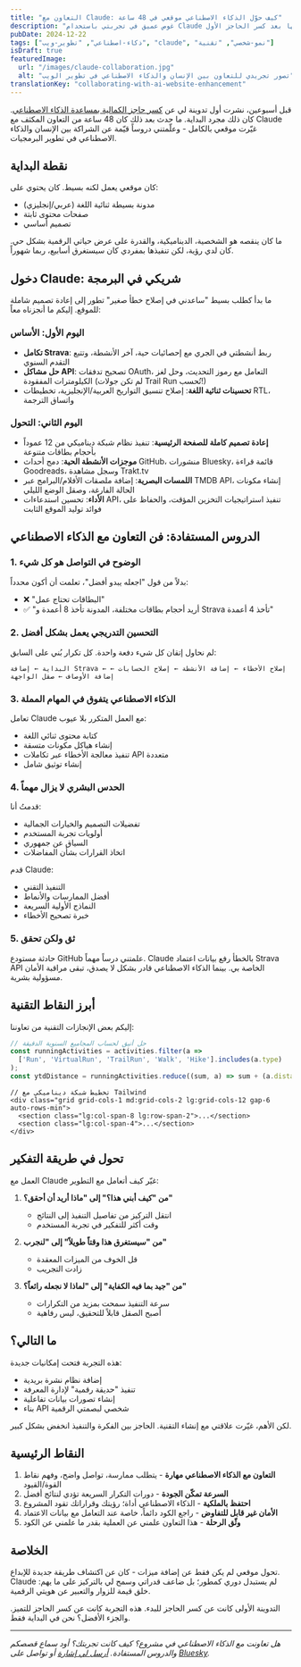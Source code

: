 ```yaml
---
title: "التعاون مع Claude: كيف حوّل الذكاء الاصطناعي موقعي في 48 ساعة"
description: "غوص عميق في تجربتي باستخدام Claude لتطوير موقعي الشخصي، من إصلاح الأخطاء إلى تنفيذ ميزات معقدة - دروس تعلمتها بعد كسر الحاجز الأول."
pubDate: 2024-12-22
tags: ["ذكاء-اصطناعي", "تطوير-ويب", "claude", "نمو-شخصي", "تقنية"]
isDraft: true
featuredImage:
  url: "/images/claude-collaboration.jpg"
  alt: "تصور تجريدي للتعاون بين الإنسان والذكاء الاصطناعي في تطوير الويب"
translationKey: "collaborating-with-ai-website-enhancement"
---
```


قبل أسبوعين، نشرت أول تدوينة لي عن [كسر حاجز الكمالية بمساعدة الذكاء الاصطناعي](/ar/blog/ai-blogging-barrier-broken). كان ذلك مجرد البداية. ما حدث بعد ذلك كان 48 ساعة من التعاون المكثف مع Claude غيّرت موقعي بالكامل - وعلّمتني دروساً قيّمة عن الشراكة بين الإنسان والذكاء الاصطناعي في تطوير البرمجيات.

## نقطة البداية

كان موقعي يعمل لكنه بسيط. كان يحتوي على:
- مدونة بسيطة ثنائية اللغة (عربي/إنجليزي)
- صفحات محتوى ثابتة
- تصميم أساسي

ما كان ينقصه هو الشخصية، الديناميكية، والقدرة على عرض حياتي الرقمية بشكل حي. كان لدي رؤية، لكن تنفيذها بمفردي كان سيستغرق أسابيع، ربما شهوراً.

## دخول Claude: شريكي في البرمجة

ما بدأ كطلب بسيط "ساعدني في إصلاح خطأ صغير" تطور إلى إعادة تصميم شاملة للموقع. إليكم ما أنجزناه معاً:

### اليوم الأول: الأساس
- **تكامل Strava**: ربط أنشطتي في الجري مع إحصائيات حية، آخر الأنشطة، وتتبع التقدم السنوي
- **حل مشاكل API**: تصحيح تدفقات OAuth، التعامل مع رموز التحديث، وحل لغز الكيلومترات المفقودة (لم تكن جولات Trail Run تُحسب!)
- **تحسينات ثنائية اللغة**: إصلاح تنسيق التواريخ العربية/الإنجليزية، تخطيطات RTL، واتساق الترجمة

### اليوم الثاني: التحول
- **إعادة تصميم كاملة للصفحة الرئيسية**: تنفيذ نظام شبكة ديناميكي من 12 عموداً بأحجام بطاقات متنوعة
- **موجزات الأنشطة الحية**: دمج أحداث GitHub، منشورات Bluesky، قائمة قراءة Goodreads، وسجل مشاهدة Trakt.tv
- **اللمسات البصرية**: إضافة ملصقات الأفلام/البرامج عبر TMDB API، إنشاء مكونات الحالة الفارغة، وصقل الوضع الليلي
- **الأداء**: تحسين استدعاءات API، تنفيذ استراتيجيات التخزين المؤقت، والحفاظ على فوائد توليد الموقع الثابت

## الدروس المستفادة: فن التعاون مع الذكاء الاصطناعي

### 1. الوضوح في التواصل هو كل شيء
بدلاً من قول "اجعله يبدو أفضل"، تعلمت أن أكون محدداً:
- ❌ "البطاقات تحتاج عمل"
- ✅ "أريد أحجام بطاقات مختلفة، المدونة تأخذ 8 أعمدة و Strava تأخذ 4 أعمدة"

### 2. التحسين التدريجي يعمل بشكل أفضل
لم نحاول إتقان كل شيء دفعة واحدة. كل تكرار بُني على السابق:
```
البداية ← إضافة Strava ← إصلاح الأخطاء ← إضافة الأنشطة ← إصلاح الحسابات ← إضافة الأوصاف ← صقل الواجهة
```

### 3. الذكاء الاصطناعي يتفوق في المهام المملة
تعامل Claude مع العمل المتكرر بلا عيوب:
- كتابة محتوى ثنائي اللغة
- إنشاء هياكل مكونات متسقة
- تنفيذ معالجة الأخطاء عبر تكاملات API متعددة
- إنشاء توثيق شامل

### 4. الحدس البشري لا يزال مهماً
قدمتُ أنا:
- تفضيلات التصميم والخيارات الجمالية
- أولويات تجربة المستخدم
- السياق عن جمهوري
- اتخاذ القرارات بشأن المفاضلات

قدم Claude:
- التنفيذ التقني
- أفضل الممارسات والأنماط
- النماذج الأولية السريعة
- خبرة تصحيح الأخطاء

### 5. ثق ولكن تحقق
حادثة مستودع GitHub علمتني درساً مهماً. Claude بالخطأ رفع بيانات اعتماد Strava API الخاصة بي. بينما الذكاء الاصطناعي قادر بشكل لا يصدق، تبقى مراقبة الأمان مسؤولية بشرية.

## أبرز النقاط التقنية

إليكم بعض الإنجازات التقنية من تعاوننا:

```typescript
// حل أنيق لحساب المجاميع السنوية الدقيقة
const runningActivities = activities.filter(a => 
  ['Run', 'VirtualRun', 'TrailRun', 'Walk', 'Hike'].includes(a.type)
);
const ytdDistance = runningActivities.reduce((sum, a) => sum + (a.distance / 1000), 0);
```

```astro
// تخطيط شبكة ديناميكي مع Tailwind
<div class="grid grid-cols-1 md:grid-cols-2 lg:grid-cols-12 gap-6 auto-rows-min">
  <section class="lg:col-span-8 lg:row-span-2">...</section>
  <section class="lg:col-span-4">...</section>
</div>
```

## تحول في طريقة التفكير

العمل مع Claude غيّر كيف أتعامل مع التطوير:

1. **من "كيف أبني هذا؟" إلى "ماذا أريد أن أحقق؟"**
   - انتقل التركيز من تفاصيل التنفيذ إلى النتائج
   - وقت أكثر للتفكير في تجربة المستخدم

2. **من "سيستغرق هذا وقتاً طويلاً" إلى "لنجرب"**
   - قل الخوف من الميزات المعقدة
   - زادت التجريب

3. **من "جيد بما فيه الكفاية" إلى "لماذا لا نجعله رائعاً؟"**
   - سرعة التنفيذ سمحت بمزيد من التكرارات
   - أصبح الصقل قابلاً للتحقيق، ليس رفاهية

## ما التالي؟

هذه التجربة فتحت إمكانيات جديدة:
- إضافة نظام نشرة بريدية
- تنفيذ "حديقة رقمية" لإدارة المعرفة
- إنشاء تصورات بيانات تفاعلية
- بناء API شخصي لبصمتي الرقمية

لكن الأهم، غيّرت علاقتي مع إنشاء التقنية. الحاجز بين الفكرة والتنفيذ انخفض بشكل كبير.

## النقاط الرئيسية

1. **التعاون مع الذكاء الاصطناعي مهارة** - يتطلب ممارسة، تواصل واضح، وفهم نقاط القوة/القيود
2. **السرعة تمكّن الجودة** - دورات التكرار السريعة تؤدي لنتائج أفضل
3. **احتفظ بالملكية** - الذكاء الاصطناعي أداة؛ رؤيتك وقراراتك تقود المشروع
4. **الأمان غير قابل للتفاوض** - راجع الكود دائماً، خاصة عند التعامل مع بيانات الاعتماد
5. **وثّق الرحلة** - هذا التعاون علمني عن العملية بقدر ما علمني عن الكود

## الخلاصة

تحول موقعي لم يكن فقط عن إضافة ميزات - كان عن اكتشاف طريقة جديدة للإبداع. Claude لم يستبدل دوري كمطور؛ بل ضاعف قدراتي وسمح لي بالتركيز على ما يهم: خلق قيمة للزوار والتعبير عن هويتي الرقمية.

التدوينة الأولى كانت عن كسر الحاجز للبدء. هذه التجربة كانت عن كسر الحاجز للتميز. والجزء الأفضل؟ نحن في البداية فقط.

---

*هل تعاونت مع الذكاء الاصطناعي في مشروع؟ كيف كانت تجربتك؟ أود سماع قصصكم والدروس المستفادة. [أرسل لي إشارة](/ar/contact) أو تواصل على [Bluesky](https://bsky.app/profile/abdla.box).*